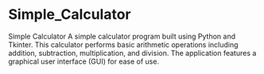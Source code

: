 # Simple_Calculator
Simple Calculator A simple calculator program built using Python and Tkinter. This calculator performs basic arithmetic operations including addition, subtraction, multiplication, and division. The application features a graphical user interface (GUI) for ease of use.
